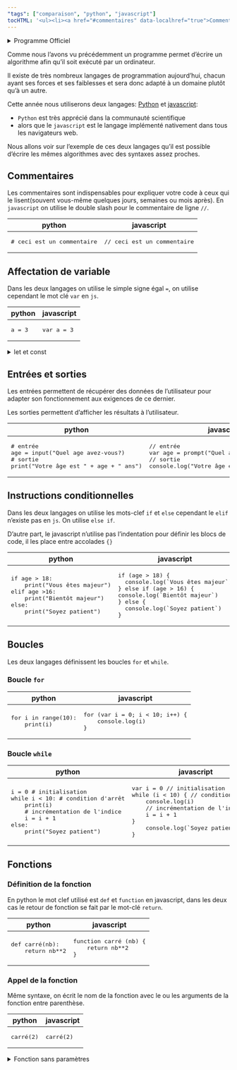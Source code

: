 ```yaml
---
"tags": ["comparaison", "python", "javascript"]
tocHTML: '<ul><li><a href="#commentaires" data-localhref="true">Commentaires</a></li><li><a href="#affectation-de-variable" data-localhref="true">Affectation de variable</a></li><li><a href="#entrées-et-sorties" data-localhref="true">Entrées et sorties</a></li><li><a href="#instructions-conditionnelles" data-localhref="true">Instructions conditionnelles</a></li><li><a href="#boucles" data-localhref="true">Boucles</a></li><ul><li><a href="#boucle-for" data-localhref="true">Boucle <code>for</code></a></li><li><a href="#boucle-while" data-localhref="true">Boucle <code>while</code></a></li></ul><li><a href="#fonctions" data-localhref="true">Fonctions</a></li><ul><li><a href="#définition-de-la-fonction" data-localhref="true">Définition de la fonction</a></li><li><a href="#appel-de-la-fonction" data-localhref="true">Appel de la fonction</a></li></ul></ul>'
---
```






<details class="programme"><summary>Programme Officiel</summary>
<table class="table table-bordered table-hover">
<thead class="table-warning">
<tr class="header">
<th><div class="highlight"><pre><span></span>   Contenus
</pre></div>
</th>
<th><div class="highlight"><pre><span></span> Capacités attendues
</pre></div>
</th>
<th><div class="highlight"><pre><span></span>    Commentaires
</pre></div>
</th>
</tr>
</thead>
<tbody>
<tr class="odd">
<td>Diversité et unité des langages de programmation</td>
<td>Repérer, dans un nouveau langage de programmation, les traits communs et les traits particuliers à ce langage.</td>
<td>Les manières dont un même programme simple s’écrit dans différents langages sont comparées.</td>
</tr>
</tbody>
</table>
<a class="lien-programme" href="../programme/">Lien vers le programme complet</a></details>

<p>Comme nous l’avons vu précédemment un programme permet d’écrire un algorithme afin qu’il soit exécuté par un ordinateur.</p>
<p>Il existe de très nombreux langages de programmation aujourd’hui, chacun ayant ses forces et ses faiblesses et sera donc adapté à un domaine plutôt qu’à un autre.</p>
<p>Cette année nous utiliserons deux langages: <a href="https://www.python.org/">Python</a> et <a href="https://developer.mozilla.org/fr/docs/Web/JavaScript">javascript</a>:</p>
<ul>
<li><code>Python</code> est très apprécié dans la communauté scientifique</li>
<li>alors que le <code>javascript</code> est le langage implémenté nativement dans tous les navigateurs web.</li>
</ul>
<p>Nous allons voir sur l’exemple de ces deux langages qu’il est possible d’écrire les mêmes algorithmes avec des syntaxes assez proches.</p>
<h2 id="commentaires" class="anchored">Commentaires</h2>
<p>Les commentaires sont indispensables pour expliquer votre code à ceux qui le lisent(souvent vous-même quelques jours, semaines ou mois après). En <code>javascript</code> on utilise le double slash pour le commentaire de ligne <code>//</code>.</p>
<table class="table table-bordered table-hover">
<thead class="table-warning">
<tr class="header">
<th>python</th>
<th>javascript</th>
</tr>
</thead>
<tbody>
<tr class="odd">
<td><div class="highlight"><pre><span></span><span class="c1"># ceci est un commentaire</span>
</pre></div>
</td>
<td><div class="highlight"><pre><span></span><span class="c1">// ceci est un commentaire</span>
</pre></div>
</td>
</tr>
</tbody>
</table>
<h2 id="affectation-de-variable" class="anchored">Affectation de variable</h2>
<p>Dans les deux langages on utilise le simple signe égal <code>=</code>, on utilise cependant le mot clé <code>var</code> en <code>js</code>.</p>
<table class="table table-bordered table-hover">
<thead class="table-warning">
<tr class="header">
<th>python</th>
<th>javascript</th>
</tr>
</thead>
<tbody>
<tr class="odd">
<td><div class="highlight"><pre><span></span><span class="n">a</span> <span class="o">=</span> <span class="mi">3</span>
</pre></div>
</td>
<td><div class="highlight"><pre><span></span><span class="kd">var</span><span class="w"> </span><span class="nx">a</span><span class="w"> </span><span class="o">=</span><span class="w"> </span><span class="mf">3</span>
</pre></div>
</td>
</tr>
</tbody>
</table>
<details class="plus"><summary>let et const</summary>
<p>Les nouvelles versions de javascript ont ajouté les mots-clés <code>const</code> et <code>let</code> pour déclarer des variables respectivement immutables ou mutables.</p>
</details>

<h2 id="entrées-et-sorties" class="anchored">Entrées et sorties</h2>
<p>Les entrées permettent de récupérer des données de l’utilisateur pour adapter son fonctionnement aux exigences de ce dernier.</p>
<p>Les sorties permettent d’afficher les résultats à l’utilisateur.</p>
<table class="table table-bordered table-hover">
<thead class="table-warning">
<tr class="header">
<th>python</th>
<th>javascript</th>
</tr>
</thead>
<tbody>
<tr class="odd">
<td><div class="highlight"><pre><span></span><span class="c1"># entrée</span>
<span class="n">age</span> <span class="o">=</span> <span class="nb">input</span><span class="p">(</span><span class="s2">"Quel age avez-vous?)</span>
<span class="c1"># sortie</span>
<span class="nb">print</span><span class="p">(</span><span class="s2">"Votre âge est "</span> <span class="o">+</span> <span class="n">age</span> <span class="o">+</span> <span class="s2">" ans"</span><span class="p">)</span>
</pre></div>
</td>
<td><div class="highlight"><pre><span></span><span class="c1">// entrée</span>
<span class="kd">var</span><span class="w"> </span><span class="nx">age</span><span class="w"> </span><span class="o">=</span><span class="w"> </span><span class="nx">prompt</span><span class="p">(</span><span class="s2">"Quel age avez-vous?"</span><span class="p">)</span>
<span class="c1">// sortie</span>
<span class="nx">console</span><span class="p">.</span><span class="nx">log</span><span class="p">(</span><span class="s2">"Votre âge est "</span><span class="w"> </span><span class="o">+</span><span class="w"> </span><span class="nx">age</span><span class="w"> </span><span class="o">+</span><span class="w"> </span><span class="s2">" ans"</span><span class="p">)</span>
</pre></div>
</td>
</tr>
</tbody>
</table>
<h2 id="instructions-conditionnelles" class="anchored">Instructions conditionnelles</h2>
<p>Dans les deux langages on utilise les mots-clef <code>if</code> et <code>else</code> cependant le <code>elif</code> n’existe pas en <code>js</code>. On utilise <code>else if</code>.</p>
<p>D’autre part, le javascript n’utilise pas l’indentation pour définir les blocs de code, il les place entre accolades <code>{}</code></p>
<table class="table table-bordered table-hover">
<thead class="table-warning">
<tr class="header">
<th>python</th>
<th>javascript</th>
</tr>
</thead>
<tbody>
<tr class="odd">
<td><div class="highlight"><pre><span></span><span class="k">if</span> <span class="n">age</span> <span class="o">&gt;</span> <span class="mi">18</span><span class="p">:</span>
<span class="nb">    print</span><span class="p">(</span><span class="s2">"Vous êtes majeur"</span><span class="p">)</span>
<span class="k">elif</span> <span class="n">age</span> <span class="o">&gt;</span><span class="mi">16</span><span class="p">:</span>
<span class="nb">    print</span><span class="p">(</span><span class="s2">"Bientôt majeur"</span><span class="p">)</span>
<span class="k">else</span><span class="p">:</span>
<span class="nb">    print</span><span class="p">(</span><span class="s2">"Soyez patient"</span><span class="p">)</span>
</pre></div>
</td>
<td><div class="highlight"><pre><span></span><span class="k">if</span><span class="w"> </span><span class="p">(</span><span class="nx">age</span><span class="w"> </span><span class="o">&gt;</span><span class="w"> </span><span class="mf">18</span><span class="p">)</span><span class="w"> </span><span class="p">{</span>
<span class="w">  </span><span class="nx">console</span><span class="p">.</span><span class="nx">log</span><span class="p">(</span><span class="sb">`Vous êtes majeur`</span><span class="p">)</span>
<span class="p">}</span><span class="w"> </span><span class="k">else</span><span class="w"> </span><span class="k">if</span><span class="w"> </span><span class="p">(</span><span class="nx">age</span><span class="w"> </span><span class="o">&gt;</span><span class="w"> </span><span class="mf">16</span><span class="p">)</span><span class="w"> </span><span class="p">{</span>
<span class="nx">console</span><span class="p">.</span><span class="nx">log</span><span class="p">(</span><span class="sb">`Bientôt majeur`</span><span class="p">)</span>
<span class="p">}</span><span class="w"> </span><span class="k">else</span><span class="w"> </span><span class="p">{</span>
<span class="w">  </span><span class="nx">console</span><span class="p">.</span><span class="nx">log</span><span class="p">(</span><span class="sb">`Soyez patient`</span><span class="p">)</span>
<span class="p">}</span>
</pre></div>
</td>
</tr>
</tbody>
</table>
<h2 id="boucles" class="anchored">Boucles</h2>
<p>Les deux langages définissent les boucles <code>for</code> et <code>while</code>.</p>
<h3 id="boucle-for" class="anchored">Boucle <code>for</code></h3>
<table class="table table-bordered table-hover">
<thead class="table-warning">
<tr class="header">
<th>python</th>
<th>javascript</th>
</tr>
</thead>
<tbody>
<tr class="odd">
<td><div class="highlight"><pre><span></span><span class="k">for</span> <span class="n">i</span> <span class="ow">in</span> <span class="nb">range</span><span class="p">(</span><span class="mi">10</span><span class="p">):</span>
<span class="nb">    print</span><span class="p">(</span><span class="n">i</span><span class="p">)</span>
</pre></div>
</td>
<td><div class="highlight"><pre><span></span><span class="k">for</span><span class="w"> </span><span class="p">(</span><span class="kd">var</span><span class="w"> </span><span class="nx">i</span><span class="w"> </span><span class="o">=</span><span class="w"> </span><span class="mf">0</span><span class="p">;</span><span class="w"> </span><span class="nx">i</span><span class="w"> </span><span class="o">&lt;</span><span class="w"> </span><span class="mf">10</span><span class="p">;</span><span class="w"> </span><span class="nx">i</span><span class="o">++</span><span class="p">)</span><span class="w"> </span><span class="p">{</span>
<span class="w">    </span><span class="nx">console</span><span class="p">.</span><span class="nx">log</span><span class="p">(</span><span class="nx">i</span><span class="p">)</span>
<span class="p">}</span>
</pre></div>
</td>
</tr>
</tbody>
</table>
<h3 id="boucle-while" class="anchored">Boucle <code>while</code></h3>
<table class="table table-bordered table-hover">
<thead class="table-warning">
<tr class="header">
<th>python</th>
<th>javascript</th>
</tr>
</thead>
<tbody>
<tr class="odd">
<td><div class="highlight"><pre><span></span><span class="n">i</span> <span class="o">=</span> <span class="mi">0</span> <span class="c1"># initialisation</span>
<span class="k">while</span> <span class="n">i</span> <span class="o">&lt;</span> <span class="mi">10</span><span class="p">:</span> <span class="c1"># condition d'arrêt</span>
<span class="nb">    print</span><span class="p">(</span><span class="n">i</span><span class="p">)</span>
<span class="c1">    # incrémentation de l'indice</span>
<span class="n">    i</span> <span class="o">=</span> <span class="n">i</span> <span class="o">+</span> <span class="mi">1</span>
<span class="k">else</span><span class="p">:</span>
<span class="nb">    print</span><span class="p">(</span><span class="s2">"Soyez patient"</span><span class="p">)</span>
</pre></div>
</td>
<td><div class="highlight"><pre><span></span><span class="kd">var</span><span class="w"> </span><span class="nx">i</span><span class="w"> </span><span class="o">=</span><span class="w"> </span><span class="mf">0</span><span class="w"> </span><span class="c1">// initialisation</span>
<span class="k">while</span><span class="w"> </span><span class="p">(</span><span class="nx">i</span><span class="w"> </span><span class="o">&lt;</span><span class="w"> </span><span class="mf">10</span><span class="p">)</span><span class="w"> </span><span class="p">{</span><span class="w"> </span><span class="c1">// condition d'arrêt</span>
<span class="w">    </span><span class="nx">console</span><span class="p">.</span><span class="nx">log</span><span class="p">(</span><span class="nx">i</span><span class="p">)</span>
<span class="w">    </span><span class="c1">// incrémentation de l'indice</span>
<span class="w">    </span><span class="nx">i</span><span class="w"> </span><span class="o">=</span><span class="w"> </span><span class="nx">i</span><span class="w"> </span><span class="o">+</span><span class="w"> </span><span class="mf">1</span>
<span class="p">}</span>
<span class="w">    </span><span class="nx">console</span><span class="p">.</span><span class="nx">log</span><span class="p">(</span><span class="sb">`Soyez patient`</span><span class="p">)</span>
<span class="p">}</span>
</pre></div>
</td>
</tr>
</tbody>
</table>
<h2 id="fonctions" class="anchored">Fonctions</h2>
<h3 id="définition-de-la-fonction" class="anchored">Définition de la fonction</h3>
<p>En python le mot clef utilisé est <code>def</code> et <code>function</code> en javascript, dans les deux cas le retour de fonction se fait par le mot-clé <code>return</code>.</p>
<table class="table table-bordered table-hover">
<thead class="table-warning">
<tr class="header">
<th>python</th>
<th>javascript</th>
</tr>
</thead>
<tbody>
<tr class="odd">
<td><div class="highlight"><pre><span></span><span class="k">def</span> <span class="nf">carré</span><span class="p">(</span><span class="n">nb</span><span class="p">):</span>
<span class="k">    return</span> <span class="n">nb</span><span class="o">**</span><span class="mi">2</span>
</pre></div>
</td>
<td><div class="highlight"><pre><span></span><span class="kd">function</span><span class="w"> </span><span class="nx">carré</span><span class="w"> </span><span class="p">(</span><span class="nx">nb</span><span class="p">)</span><span class="w"> </span><span class="p">{</span>
<span class="w">    </span><span class="k">return</span><span class="w"> </span><span class="nx">nb</span><span class="o">**</span><span class="mf">2</span>
<span class="p">}</span>
</pre></div>
</td>
</tr>
</tbody>
</table>
<h3 id="appel-de-la-fonction" class="anchored">Appel de la fonction</h3>
<p>Même syntaxe, on écrit le nom de la fonction avec le ou les arguments de la fonction entre parenthèse.</p>
<table class="table table-bordered table-hover">
<thead class="table-warning">
<tr class="header">
<th>python</th>
<th>javascript</th>
</tr>
</thead>
<tbody>
<tr class="odd">
<td><div class="highlight"><pre><span></span><span class="n">carré</span><span class="p">(</span><span class="mi">2</span><span class="p">)</span>
</pre></div>
</td>
<td><div class="highlight"><pre><span></span><span class="nx">carré</span><span class="p">(</span><span class="mf">2</span><span class="p">)</span>
</pre></div>
</td>
</tr>
</tbody>
</table>
<details class="plus"><summary>Fonction sans paramètres</summary>
<p>Une fonction peut ne pas avoir de paramètres, mais son appel <strong>nécessite</strong> la présence des parenthèses.</p>
<div class="highlight"><pre><span></span>compte()
</pre></div>

</details>

